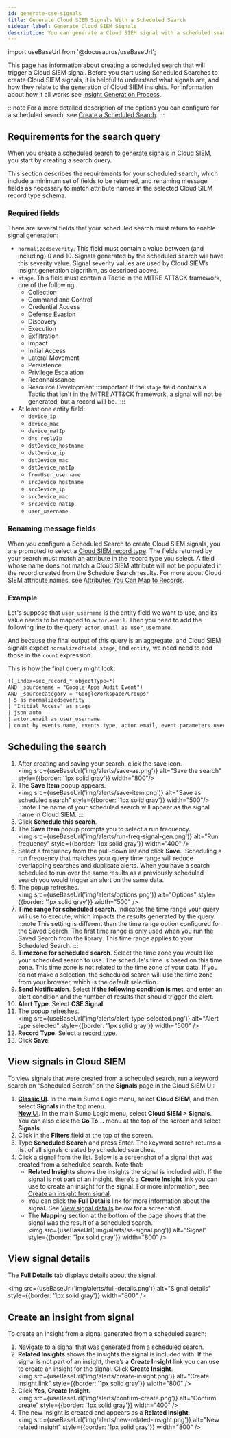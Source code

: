 ```yaml
---
id: generate-cse-signals
title: Generate Cloud SIEM Signals With a Scheduled Search
sidebar_label: Generate Cloud SIEM Signals
description: You can generate a Cloud SIEM signal with a scheduled search.
---
```


import useBaseUrl from '@docusaurus/useBaseUrl';

This page has information about creating a scheduled search that will trigger a Cloud SIEM signal. Before you start using Scheduled Searches to create Cloud SIEM signals, it is helpful to understand what signals are, and how they relate to the generation of Cloud SIEM insights. For information about how it all works see [Insight Generation Process](/docs/cse/get-started-with-cloud-siem/insight-generation-process/). 

:::note
For a more detailed description of the options you can configure for a scheduled search, see [Create a Scheduled Search](/docs/alerts/scheduled-searches/schedule-search/).
:::

## Requirements for the search query

When you [create a scheduled search](/docs/alerts/scheduled-searches/schedule-search/) to generate signals in Cloud SIEM, you start by creating a search query.

This section describes the requirements for your scheduled search, which include a minimum set of fields to be returned, and renaming message fields as necessary to match attribute names in the selected Cloud SIEM record type schema.  

### Required fields

There are several fields that your scheduled search must return to
enable signal generation:

* `normalizedseverity`. This field must contain a value between (and including) 0 and 10. Signals generated by the scheduled search will have this severity value. SIgnal severity values are used by Cloud SIEM’s insight generation algorithm, as described above. 
* `stage`. This field must contain a Tactic in the MITRE ATT&CK framework, one of the following:
  * Collection
  * Command and Control
  * Credential Access
  * Defense Evasion
  * Discovery
  * Execution
  * Exfiltration
  * Impact
  * Initial Access
  * Lateral Movement
  * Persistence
  * Privilege Escalation
  * Reconnaissance
  * Resource Development
    :::important
    If the `stage` field contains a Tactic that isn't in the MITRE ATT&CK framework, a signal will not be generated, but a record will be. 
    :::
* At least one entity field:
  * `device_ip`
  * `device_mac`
  * `device_natIp`
  * `dns_replyIp`
  * `dstDevice_hostname`
  * `dstDevice_ip`
  * `dstDevice_mac`
  * `dstDevice_natIp`
  * `fromUser_username`
  * `srcDevice_hostname`
  * `srcDevice_ip`
  * `srcDevice_mac`
  * `srcDevice_natIp`
  * `user_username`

### Renaming message fields

When you configure a Scheduled Search to create Cloud SIEM signals, you are prompted to select a [Cloud SIEM record type](/docs/cse/schema/cse-record-types/). The fields returned by your search must match an attribute in the record type you select. A field whose name does not match a Cloud SIEM attribute will not be populated in the record created from the Schedule Search results. For more about Cloud SIEM attribute names, see [Attributes You Can Map to Records](/docs/cse/schema/attributes-map-to-records/).

### Example

Let's suppose that `user_username` is the entity field we want to use, and its value needs to be mapped to `actor.email`. Then you need to add the following line to the query: `actor.email as user_username`.

And because the final output of this query is an aggregate, and Cloud SIEM signals expect `normalizedfield`, `stage`, and `entity`, we need need to add those in the `count` expression. 

This is how the final query might look:

```txt
((_index=sec_record_* objectType=*)
AND _sourcename = "Google Apps Audit Event")
AND _sourcecategory = "GoogleWorkspace/Groups"
| 5 as normalizedseverity
| "Initial Access" as stage
| json auto 
| actor.email as user_username
| count by events.name, events.type, actor.email, event.parameters.user_email, event.parameters.group_email, user_username, stage, normalizedseverity
```

## Scheduling the search

1. After creating and saving your search, click the save icon.<br/><img src={useBaseUrl('img/alerts/save-as.png')} alt="Save the search" style={{border: '1px solid gray'}} width="800"/>
1. The **Save Item** popup appears.<br/><img src={useBaseUrl('img/alerts/save-item.png')} alt="Save as scheduled search" style={{border: '1px solid gray'}} width="500"/>
   :::note
   The name of your scheduled search will appear as the signal name in Cloud SIEM.
   :::
1. Click **Schedule this search**.
1. The **Save Item** popup prompts you to select a run frequency.<br/><img src={useBaseUrl('img/alerts/run-freq-signal-gen.png')} alt="Run frequency" style={{border: '1px solid gray'}} width="400" />
1. Select a frequency from the pull-down list and click **Save**.  Scheduling a run frequency that matches your query time range will reduce overlapping searches and duplicate alerts. When you have a search scheduled to run over the same results as a previously scheduled search you would trigger an alert on the same data. 
1. The popup refreshes.<br/><img src={useBaseUrl('img/alerts/options.png')} alt="Options" style={{border: '1px solid gray'}} width="500" />
1. **Time range for scheduled search.** Indicates the time range your query will use to execute, which impacts the results generated by the query.
   :::note
   This setting is different than the time range option configured for the Saved Search. The first time range is only used when you run the Saved Search from the library. This time range applies to your Scheduled Search.
   :::
1. **Timezone for scheduled search**. Select the time zone you would like your scheduled search to use. The schedule's time is based on this time zone. This time zone is not related to the time zone of your data. If you do not make a selection, the scheduled search will use the time zone from your browser, which is the default selection.
1. **Send Notification**. Select **If the following condition is met**, and enter an alert condition and the number of results that should trigger the alert.
1. **Alert Type**. Select **CSE Signal**.
1. The popup refreshes.<br/><img src={useBaseUrl('img/alerts/alert-type-selected.png')} alt="Alert type selected" style={{border: '1px solid gray'}} width="500" />
1. **Record Type**. Select a [record type](/docs/cse/schema/cse-record-types/).
1. Click **Save**.

## View signals in Cloud SIEM

To view signals that were created from a scheduled search, run a keyword search on “Scheduled Search” on the **Signals** page in the Cloud SIEM UI:
1. [**Classic UI**](/docs/get-started/sumo-logic-ui-classic). In the main Sumo Logic menu, select **Cloud SIEM**, and then select **Signals** in the top menu. <br/>[**New UI**](/docs/get-started/sumo-logic-ui). In the main Sumo Logic menu, select **Cloud SIEM > Signals**. You can also click the **Go To...** menu at the top of the screen and select **Signals**.
1. Click in the **Filters** field at the top of the screen.
1. Type **Scheduled Search** and press Enter. The keyword search returns a list of all signals created by scheduled searches.
1. Click a signal from the list. Below is a screenshot of a signal that was created from a scheduled search. Note that:
   * **Related Insights** shows the insights the signal is included with. If the signal is not part of an insight, there’s a **Create Insight** link you can use to create an insight for the signal. For more information, see [Create an insight from signal](#create-an-insight-from-signal).
   * You can click the **Full Details** link for more information about the signal. See [View signal details](#view-signal-details) below for a screenshot.
   * The **Mapping** section at the bottom of the page shows that the signal was the result of a scheduled search.<br/><img src={useBaseUrl('img/alerts/ss-signal.png')} alt="Signal" style={{border: '1px solid gray'}} width="800" />

## View signal details

The **Full Details** tab displays details about the signal.

<img src={useBaseUrl('img/alerts/full-details.png')} alt="Signal details" style={{border: '1px solid gray'}} width="800" />

## Create an insight from signal

To create an insight from a signal generated from a scheduled search:

1. Navigate to a signal that was generated from a scheduled search.
1. **Related Insights** shows the insights the signal is included with. If the signal is not part of an insight, there’s a **Create Insight** link you can use to create an insight for the signal. Click **Create Insight**. <br/><img src={useBaseUrl('img/alerts/create-insight.png')} alt="Create insight link" style={{border: '1px solid gray'}} width="800" />
1. Click **Yes, Create Insight**. <br/><img src={useBaseUrl('img/alerts/confirm-create.png')} alt="Confirm create" style={{border: '1px solid gray'}} width="400" />
1. The new insight is created and appears as a **Related Insight**. <br/><img src={useBaseUrl('img/alerts/new-related-insight.png')} alt="New related insight" style={{border: '1px solid gray'}} width="800" />
